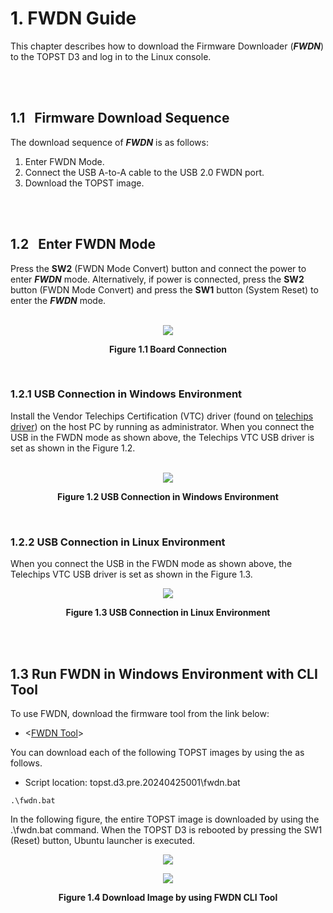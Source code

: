 # 1. FWDN Guide

This chapter describes how to download the Firmware Downloader (***FWDN***) to the TOPST D3 and log in to the Linux console.

<br><br>

## 1.1   Firmware Download Sequence

The download sequence of ***FWDN*** is as follows:

1. Enter FWDN Mode.
2. Connect the USB A-to-A cable to the USB 2.0 FWDN port.
3. Download the TOPST image.

<br><br>

## 1.2   Enter FWDN Mode

Press the **SW2** (FWDN Mode Convert) button and connect the power to enter ***FWDN*** mode. Alternatively, if power is connected, press the **SW2** button (FWDN Mode Convert) and press the **SW1** button (System Reset) to enter the ***FWDN*** mode.

<br>
<div align="center">
    <img src="https://github.com/topst-development/Documentation/assets/161264431/36eb6816-9cce-489a-ba6c-cd762174cdb0" >
    <p><strong>Figure 1.1 Board Connection</strong></p>
</div>
<br>

### 1.2.1 USB Connection in Windows Environment

Install the Vendor Telechips Certification (VTC) driver (found on [telechips driver](https://drive.google.com/file/d/1muQnY8kuKxDsy3p3FUiQqcG34Zjk-mnR/view?usp=sharing)) on the host PC by running as administrator. When you connect the USB in the FWDN mode as shown above, the Telechips VTC USB driver is set as shown in the Figure 1.2.

<br>
<div align="center">
    <img src="https://github.com/topst-development/Documentation/assets/161264431/d5a2ddf6-7053-4e6c-a387-9f8577b5dd98" >
    <p><strong>Figure 1.2 USB Connection in Windows Environment</strong></p>
</div>

<br/>

### 1.2.2 USB Connection in Linux Environment

When you connect the USB in the FWDN mode as shown above, the Telechips VTC USB driver is set as shown in the Figure 1.3.

<p align="center"><img src="https://github.com/topst-development/Documentation/assets/161264431/cc4a4d07-9376-4122-bded-ae06ca3fa619"></p>
<p align="center"><strong>Figure 1.3 USB Connection in Linux Environment</strong></p>


<br><br>

## 1.3 Run FWDN in Windows Environment with CLI Tool
  
To use FWDN, download the firmware tool from the link below:

- <[FWDN Tool](https://drive.google.com/file/d/1UzArkpt-Aw67YhAMtlSfkELEHYBMBqT7/view?usp=sharing)>

You can download each of the following TOPST images by using the as follows.

- Script location: topst.d3.pre.20240425001\fwdn.bat


```
.\fwdn.bat
```
In the following figure, the entire TOPST image is downloaded by using the .\fwdn.bat command.
When the TOPST D3 is rebooted by pressing the SW1 (Reset) button, Ubuntu launcher is executed.
<br/>
<p align="center"><img src="https://github.com/topst-development/Documentation/assets/161264431/38980fa5-3ac4-47a8-a188-06242c02f5de"></p>
<p align="center"><img src="https://github.com/topst-development/Documentation/assets/161264431/8be77288-79d8-4c26-964a-a569cb309f64"></p>
<p align="center"><strong>Figure 1.4 Download Image by using FWDN CLI Tool</strong></p>

<br/><br/>

